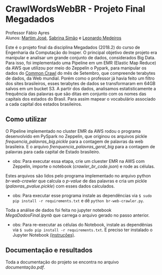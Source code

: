 # CrawlWordsWebBR - Projeto Final Megadados
Professor Fábio Ayres <br>
Alunos: [Martim José](https://github.com/martimfj), [Sabrina Simão](https://github.com/SabrinaSimao) e [Leonardo Medeiros](https://github.com/Leostayner)

Este é o projeto final da disciplina Megadados (2018.2) do curso de Engenharia da Computação do Insper. O principal objetivo deste projeto era manipular e analisar um grande conjunto de dados, considerados Big Data. Para isso, foi implementado uma Pipeline em um EMR (Elastic Map Reduce) da AWS que utilizou por meio do Zeppelin o Pypark, para manipular os dados do [Common Crawl](http://commoncrawl.org/) do mês de Setembro, que compreende terabytes de dados, da Web mundial. Porém como o professor já havia feito um filtro dos sites brasileiros, esses terabytes de dados se transformaram em 64GB salvos em um bucket S3. A partir dos dados, analisamos estatisticamente a frequência das palavras que são ditas em conjunto com os nomes das capitais dos estados do Brasil. Para assim mapear o vocabulário associado a cada capital dos estados brasileiros.

## Como utilizar
O Pipeline implementado no cluster EMR da AWS rodou o programa desenvolvido em PySpark no Zeppelin, que originou os arquivos pickle *frequencia_palavras_big.pickle* para a contagem de palavras da web brasileira. E o arquivo *frenquencia_palavras_geral_big* para a contagem de palavras para cada capital de Estado brasileiro. 
* obs: Para executar essa etapa, crie um cluester EMR na AWS com Zeppelin, importe o notebook (*crawler_br_code.json*) e rode as células.

Estes arquivos são lidos pelo programa implementado no arquivo python *br-web-crawler* que calcula o *p-value* de das palavras e cria um pickle (*palavras_pvalue.pickle*) com esses dados calculados.
* obs: Para executar esse programa instale as dependências via `$ sudo pip install -r requirements.txt` e dê `python br-web-crawler.py`.
 
Toda a análise de dados foi feita no jupyter notebook *MegaDadosFinal.ipynb* que carrega o arquivo gerado no passo anterior.
* obs: Para re-executar as células do Notebook, instale as dependênias via `$ sudo pip install -r requirements.txt`. É preciso ter instalado o Jupyter Notebook [(instruções)](https://jupyter.readthedocs.io/en/latest/install.html).

## Documentação e resultados
Toda a documentação do projeto se encontra no arquivo *documentação.pdf*.